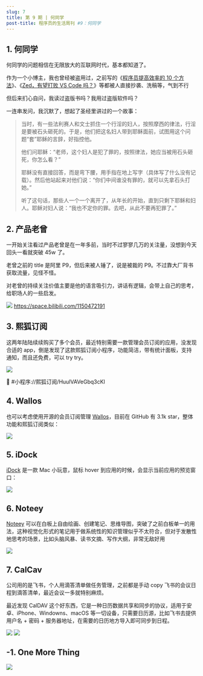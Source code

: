 ```yaml
---
slug: 7
title: 第 9 期 | 何同学
post-title: 程序员的生活周刊 #9：何同学
---
```


## 1. 何同学

何同学的问题相信在无限放大的互联网时代，基本都知道了。

作为一个小博主，我也曾经被盗用过，之前写的《[程序员提高效率的 10 个方法](https://mp.weixin.qq.com/s?__biz=Mzg4MjY3NTk5OA==&mid=2247484449&idx=1&sn=07e18d5713209852f5206b9e4465276a&chksm=cf525c50f825d546a6041573c2bc7a53469e9e6d1f44fb8a9dae9ca24a12dd7c2aa29c601c26#rd)》、《[Zed，有望打败 VS Code 吗？](https://mp.weixin.qq.com/s?__biz=Mzg4MjY3NTk5OA==&mid=2247485167&idx=1&sn=2f397e0a4bda1fc9660690f57f04399d&chksm=cf525e9ef825d788b19a71d8d5c07bba1548092a9b74ffe919f5ab8cae0e024f90a5f9927d25#rd)》等都被人直接抄袭、洗稿等，气到不行

但后来扪心自问，我读过盗版书吗？我用过盗版软件吗？

一连串发问，我沉默了，想起了圣经里讲过的一个故事：

> 当时，有一些法利赛人和文士抓住一个行淫的妇人，按照摩西的律法，行淫是要被石头砸死的。于是，他们把这名妇人带到耶稣面前，试图用这个问题“套”耶稣的言辞，好指控他。
> 
> 他们问耶稣：“老师，这个妇人是犯了罪的，按照律法，她应当被用石头砸死，你怎么看？”
> 
> 耶稣没有直接回答，而是弯下腰，用手指在地上写字（具体写了什么没有记载）。然后他站起来对他们说：“你们中间谁没有罪的，就可以先拿石头打她。”
> 
> 听了这句话，那些人一个一个离开了，从年长的开始，直到只剩下耶稣和妇人。耶稣对妇人说：“我也不定你的罪。去吧，从此不要再犯罪了。”


## 2. 产品老曾

一开始关注看过产品老曾是在一年多前，当时不过寥寥几万的关注量，没想到今天回头一看就突破 45w 了。

老曾之前的 title 是阿里 P9，但后来被人锤了，说是被裁的 P9。不过靠大厂背书获取流量，见怪不怪。

对老曾的持续关注价值主要是他的语言吸引力，讲话有逻辑，会带上自己的思考，给职场人的一些启发。

![](https://i-blog.csdnimg.cn/direct/0849b6faaf8c4202961c5509cca19999.png)
https://space.bilibili.com/1150472191

## 3. 熙狐订阅

这两年陆陆续续购买了多个会员，最近特别需要一款管理会员订阅的应用，没发现合适的 app，倒是发现了这款熙狐订阅小程序，功能简洁，带有统计面板，支持通知，而且还免费，可以 try try。

![](https://img.wukaipeng.com//2024/11/22-005306-veUSCi-376651716e4d4eae9dc62924518afa91.jpeg)

🔗 #小程序://熙狐订阅/HuulVAVeGbq3cKl


## 4. Wallos

也可以考虑使用开源的会员订阅管理 [Wallos](https://github.com/ellite/Wallos/)，目前在 GitHub 有 3.1k star，整体功能和熙狐订阅类似：

![](https://img.wukaipeng.com//2024/11/22-005306-B0UUmf-d78a7d7cab864564a8976b1b753a8410.jpeg)




## 5. iDock

[iDock](https://apps.apple.com/sa/app/idock-dock-window-preview/id6469623489) 是一款 Mac 小玩意，鼠标 hover 到应用的时候，会显示当前应用的预览窗口：

![](https://img.wukaipeng.com//2024/11/22-005308-NiXJnS-844f971d3d1b4cd29d8735ee1530379e.gif)


## 6. Noteey

[Noteey](https://www.noteey.com/) 可以在白板上自由绘画、创建笔记、思维导图，突破了之前白板单一的用法，这种视觉化形式的笔记用于做系统性的知识管理似乎不太符合，但对于发散性地思考的场景，比如头脑风暴、读书文摘、写作大纲，非常无敌好用

![](https://img.wukaipeng.com//2024/11/22-005315-LsLPSN-24c145d9ae434a4fa3d75d846b6767ed.png)


## 7. CalCav

公司用的是飞书，个人用滴答清单做任务管理，之前都是手动 copy 飞书的会议日程到滴答清单，最近会议一多就特别麻烦。

最近发现 CalDAV 这个好东西，它是一种日历数据共享和同步的协议，适用于安卓、iPhone、Windowns、macOS 等一切设备，只需要日历源，比如飞书去提供用户名 + 密码 + 服务器地址，在需要的日历地方导入即可同步到日程。

![](https://img.wukaipeng.com//2024/11/22-005320-5cz3eU-ac05630d04a94244b18d0679f3da5df3.jpeg)
![](https://img.wukaipeng.com//2024/11/22-005325-fcSdb5-31361bcd71234ba4a2ada167af9df973.jpeg)

## -1. One More Thing

![](https://img.wukaipeng.com//2024/10/24-234009-XOxg5f-%E7%A8%8B%E5%BA%8F%E5%91%98%E6%A5%B7%E9%B9%8F%20900600.png)
